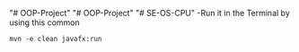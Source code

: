 "# OOP-Project" 
"# OOP-Project" 
"# SE-OS-CPU" 
-Run it in the Terminal by using this common
```
mvn -e clean javafx:run
```